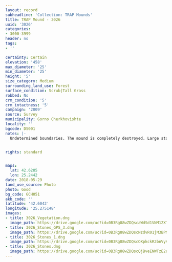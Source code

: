```yaml
---
layout: record
subheadline: 'Collection: TRAP Mounds'
title: TRAP Mound - 3026
uuid: '3026'
categories:
- 3000-3999
header: no
tags:
- ''

certainty: Certain
elevation: '458'
max_diameter: '25'
min_diameter: '25'
height: '5'
size_category: Medium
surrounding_land_use: Forest
surface_condition: Scrub|Tall Grass
robbed: No
crm_condition: '5'
crm_intactness: '5'
campaign: '2009'
source: Survey
municipality: Gorno Cherkhovishte
locality: ''
bgcode: DS001
notes: |-
  Undetermined boundaries. The mound is completely destroyed. Large stones encompass the area. 20 m (E direction) there is another stone circle.


rights: standard


maps:
  lat: 42.6285
  lon: 25.2442
date: 2018-05-29
land_use_source: Photo
photo: Good
bg_code: GCH051
akb_code: ''
latitude: '42.6042'
longitude: '25.275148'
images:
- title: 3026_Vegetation.dng
  image_path: https://drive.google.com/uc?id=0B3Rg88wZDQscaWdSd1VNM1ZXTW8
- title: 3026_Stones_GPS_3.dng
  image_path: https://drive.google.com/uc?id=0B3Rg88wZDQscNzdvR01jM3BPMlU
- title: 3026_Stones_1.dng
  image_path: https://drive.google.com/uc?id=0B3Rg88wZDQscOXpkckR2bnVyVVU
- title: 3026_Stones.dng
  image_path: https://drive.google.com/uc?id=0B3Rg88wZDQscQjBveENWTzE2aGM
---
```

